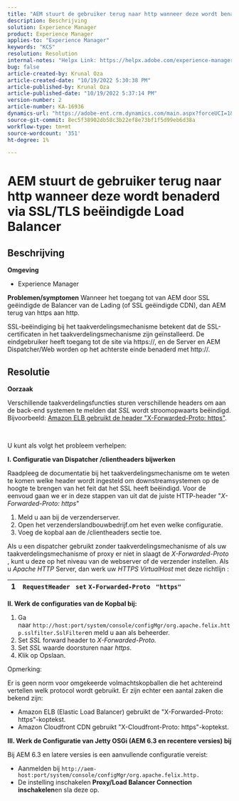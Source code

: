 ```yaml
---
title: "AEM stuurt de gebruiker terug naar http wanneer deze wordt benaderd via SSL/TLS beëindigde Load Balancer"
description: Beschrijving
solution: Experience Manager
product: Experience Manager
applies-to: "Experience Manager"
keywords: "KCS"
resolution: Resolution
internal-notes: "Helpx Link: https://helpx.adobe.com/experience-manager/kb/AEM-redirecting-back-to-http-on-accessed-via-SSL-terminated-Load-Balancer.html"
bug: false
article-created-by: Krunal Oza
article-created-date: "10/19/2022 5:30:38 PM"
article-published-by: Krunal Oza
article-published-date: "10/19/2022 5:37:14 PM"
version-number: 2
article-number: KA-16936
dynamics-url: "https://adobe-ent.crm.dynamics.com/main.aspx?forceUCI=1&pagetype=entityrecord&etn=knowledgearticle&id=d23762bb-d34f-ed11-bba2-00224808679b"
source-git-commit: 8ec5f38902db58c3b22ef8e73bf1f5d99eb6d38a
workflow-type: tm+mt
source-wordcount: '351'
ht-degree: 1%

---
```


# AEM stuurt de gebruiker terug naar http wanneer deze wordt benaderd via SSL/TLS beëindigde Load Balancer

## Beschrijving

<b>Omgeving</b>
- Experience Manager



<b>Problemen/symptomen</b>
Wanneer het toegang tot van AEM door SSL geëindigde de Balancer van de Lading (of SSL geëindigde CDN), dan AEM terug van https aan http.

SSL-beëindiging bij het taakverdelingsmechanisme betekent dat de SSL-certificaten in het taakverdelingsmechanisme zijn geïnstalleerd. De eindgebruiker heeft toegang tot de site via https://, en de Server en AEM Dispatcher/Web worden op het achterste einde benaderd met http://.




## Resolutie


<b>Oorzaak</b>

Verschillende taakverdelingsfuncties sturen verschillende headers om aan de back-end systemen te melden dat *SSL* wordt stroomopwaarts beëindigd. Bijvoorbeeld: [Amazon ELB gebruikt de header &quot;X-Forwarded-Proto: https&quot;](https://docs.aws.amazon.com/elasticloadbalancing/latest/classic/x-forwarded-headers.html#x-forwarded-proto).

&#x200B; &#x200B; &#x200B; &#x200B; &#x200B;

U kunt als volgt het probleem verhelpen:

<b>I. Configuratie van Dispatcher /clientheaders bijwerken</b>

Raadpleeg de documentatie bij het taakverdelingsmechanisme om te weten te komen welke header wordt ingesteld om downstreamsystemen op de hoogte te brengen van het feit dat het SSL heeft beëindigd. Voor de eenvoud gaan we er in deze stappen van uit dat de juiste HTTP-header &quot;*X-Forwarded-Proto: https*&quot;

1. Meld u aan bij de verzenderserver.
2. Open het verzenderslandbouwbedrijf.om het even welke configuratie.
3. Voeg de kopbal aan de /clientheaders sectie toe.


Als u een dispatcher gebruikt zonder taakverdelingsmechanisme of als uw taakverdelingsmechanisme of proxy er niet in slaagt de *X-Forwarded-Proto* , kunt u deze op het niveau van de webserver of de verzender instellen. Als u *Apache HTTP* Server, dan werk uw *HTTPS VirtualHost* met deze richtlijn :


| 1 | `RequestHeader ` `set` `X-Forwarded-Proto ` `"https"` |
| --- | --- |


<b>II. Werk de configuraties van de Kopbal bij:</b>

1. Ga naar `http://host:port/system/console/configMgr/org.apache.felix.http.sslfilter.SslFilter`en meld u aan als beheerder.
2. Set *SSL* forward header to *X-Forwarded-Proto.*
3. Set *SSL* waarde doorsturen naar *https*.
4. Klik op Opslaan.


Opmerking:

Er is geen norm voor omgekeerde volmachtskopballen die het achtereind vertellen welk protocol wordt gebruikt. Er zijn echter een aantal zaken die bekend zijn:

- Amazon ELB (Elastic Load Balancer) gebruikt de &quot;X-Forwarded-Proto: https&quot;-koptekst.
- Amazon Cloudfront CDN gebruikt &quot;X-Cloudfront-Proto: https&quot;-koptekst.


<b>III. Werk de Configuratie van Jetty OSGi (AEM 6.3 en recentere versies) bij</b>

Bij AEM 6.3 en latere versies is een aanvullende configuratie vereist:

- Aanmelden bij `http://aem-host:port/system/console/configMgr/org.apache.felix.http.`
- De instelling inschakelen <b>Proxy/Load Balancer Connection inschakelen</b>en sla deze op.

